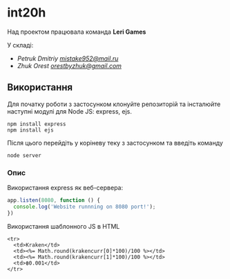# int20h
Над проектом працювала команда __Leri Games__

У складі:

* *Petruk Dmitriy <mistake952@mail.ru>*
* *Zhuk Orest <orestbyzhuk@gmail.com>*

## Використання
Для початку роботи з застосунком
клонуйте репозиторій та інсталюйте наступні модулі для Node JS: express, ejs.

```
npm install express
npm install ejs
```

Після цього перейдіть у коріневу теку з застосунком та введіть команду 

```
node server
```
### Опис

Використання express як веб-сервера:
```javascript
app.listen(8080, function () {
  console.log('Website runnning on 8080 port!');
})
```

Використання шаблонного JS в HTML

```ejs
<tr>
  <td>Kraken</td>
  <td><%= Math.round(krakencurr[0]*100)/100 %></td>
  <td><%= Math.round(krakencurr[1]*100)/100 %></td>
  <td>฿0.001</td>
</tr>
```
